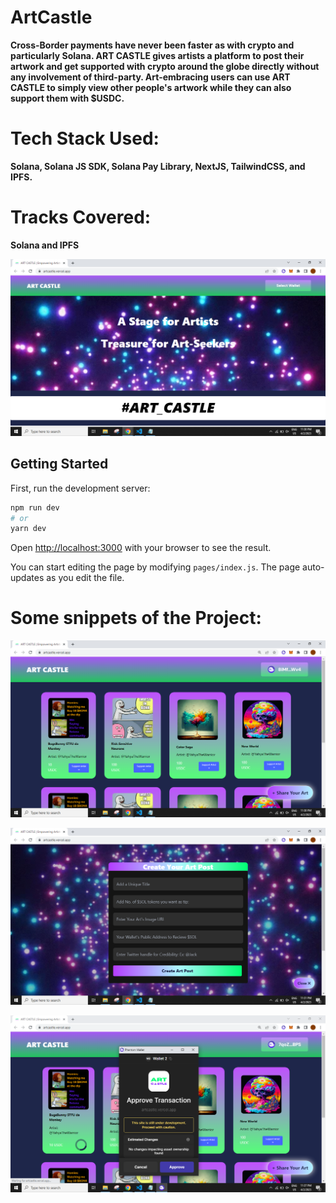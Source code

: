 # ArtCastle
**Cross-Border payments have never been faster as with crypto and particularly Solana.
ART CASTLE gives artists a platform to post their artwork and get supported with crypto around the globe directly without any involvement of third-party.
Art-embracing users can use ART CASTLE to simply view other people's artwork while they can also support them with $USDC.**

# Tech Stack Used: 
**Solana, Solana JS SDK, Solana Pay Library, NextJS, TailwindCSS, and IPFS.**

# Tracks Covered: 
**Solana and IPFS**

![My Image](public/ss1.png)

## Getting Started

First, run the development server:

```bash
npm run dev
# or
yarn dev
```

Open [http://localhost:3000](http://localhost:3000) with your browser to see the result.

You can start editing the page by modifying `pages/index.js`. The page auto-updates as you edit the file.

# Some snippets of the Project:

![My Image](public/ss2.png)

![My Image](public/ss3.png)

![My Image](public/ss4.png)
